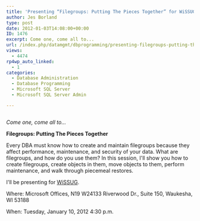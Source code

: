 ```yaml
---
title: 'Presenting “Filegroups: Putting The Pieces Together” for WiSSUG'
author: Jes Borland
type: post
date: 2012-01-03T14:08:00+00:00
ID: 1476
excerpt: Come one, come all to...
url: /index.php/datamgmt/dbprogramming/presenting-filegroups-putting-the-pieces/
views:
  - 4474
rp4wp_auto_linked:
  - 1
categories:
  - Database Administration
  - Database Programming
  - Microsoft SQL Server
  - Microsoft SQL Server Admin

---
```

<p align="center">
  <img src="http://www.popculturemadness.com/Entertainment/Decades/images/greatest-show-on-earth.jpg" alt="" title="" />
</p>

_Come one, come all to…_

**Filegroups: Putting The Pieces Together** 

Every DBA must know how to create and maintain filegroups because they affect performance, maintenance, and security of your data. What are filegroups, and how do you use them? In this session, I'll show you how to create filegroups, create objects in them, move objects to them, perform maintenance, and walk through piecemeal restores. 

I'll be presenting for [WiSSUG][1]. 

Where: Microsoft Offices, N19 W24133 Riverwood Dr., Suite 150, Waukesha, WI 53188 

When: Tuesday, January 10, 2012 4:30 p.m.

 [1]: http://wisconsin.sqlpass.org/